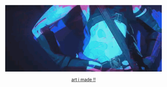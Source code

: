 <div align="center">
  <img src="https://github.com/fuminoomi/booi-wat-da-helll/blob/main/_%20(1).gif" alt="she's me fr" width="700"/>
</div>

<p align="center"><a href="https://flipanim.com/anim=jxmywb4r">art i made !!</a></p>
